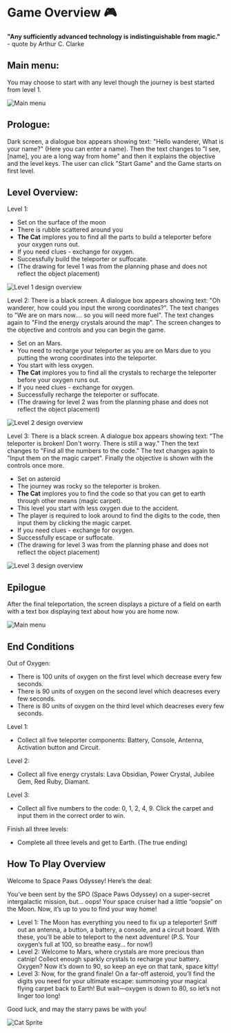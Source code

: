 # Game Overview :video_game:

**"Any sufficiently advanced technology is indistinguishable from magic."** - quote by Arthur C. Clarke 


## Main menu:
You may choose to start with any level though the journey is best started from level 1.

![Main menu](media/MenuScreenCat.png)

## Prologue:
Dark screen, a dialogue box appears showing text: "Hello wanderer, What is your name?" (Here you can enter a name).
Then the text changes to "I see, [name], you are a long way from home" and then it explains the objective and the level keys.
The user can click "Start Game" and the Game starts on first level.

## Level Overview:
Level 1:
- Set on the surface of the moon
- There is rubble scattered around you
- **The Cat** implores you to find all the parts to build a teleporter before your oxygen runs out.
- If you need clues - exchange for oxygen.
- Successfully build the teleporter or suffocate.
- (The drawing for level 1 was from the planning phase and does not reflect the object placement)

![Level 1 design overview](media/Level1DesignDrawing.png)

Level 2:
There is a black screen. A dialogue box appears showing text: "Oh wanderer, how could you input the wrong coordinates?". The text changes to "We are on mars now.... so you will need more fuel". The text changes again to "Find the energy crystals around the map". The screen changes to the objective and controls and you can begin the game.
- Set on an Mars.
- You need to recharge your teleporter as you are on Mars due to you putting the wrong coordinates into the teleporter.
- You start with less oxygen.
- **The Cat** implores you to find all the crystals to recharge the teleporter before your oxygen runs out.
- If you need clues - exchange for oxygen.
- Successfully recharge the teleporter or suffocate.
- (The drawing for level 2 was from the planning phase and does not reflect the object placement)

![Level 2 design overview](media/Level2DesignDrawing.png)

Level 3:
There is a black screen. A dialogue box appears showing text: "The teleporter is broken! Don't worry. There is still a way." Then the text changes to "Find all the numbers to the code." The text changes again to "Input them on the magic carpet". Finally the objective is shown with the controls once more.
- Set on asteroid
- The journey was rocky so the teleporter is broken.
- **The Cat** implores you to find the code so that you can get to earth through other means (magic carpet).
- This level you start with less oxygen due to the accident.
- The player is required to look around to find the digits to the code, then input them by clicking the magic carpet.
- If you need clues - exchange for oxygen.
- Successfully escape or suffocate.
- (The drawing for level 3 was from the planning phase and does not reflect the object placement)
  
![Level 3 design overview](media/Level3DesignDrawing2.png)

## Epilogue
After the final teleportation, the screen displays a picture of a field on earth with a text box displaying text about how you are home now. 

![Main menu](media/EpilougeScreen.png)

## End Conditions
Out of Oxygen:
- There is 100 units of oxygen on the first level which decrease every few seconds.
- There is 90 units of oxygen on the second level which deacreses every few seconds.
- There is 80 units of oxygen on the third level which deacreses every few seconds.

Level 1:
- Collect all five teleporter components: Battery, Console, Antenna, Activation button and Circuit.
  
Level 2:
- Collect all five energy crystals: Lava Obsidian, Power Crystal, Jubilee Gem, Red Ruby, Diamant.

Level 3: 
- Collect all five numbers to the code: 0, 1, 2, 4, 9. Click the carpet and input them in the correct order to win.

Finish all three levels:
- Complete all three levels and get to Earth. (The true ending)


## How To Play Overview

Welcome to Space Paws Odyssey! Here’s the deal:

You’ve been sent by the SPO (Space Paws Odyssey) on a super-secret intergalactic mission, but... oops! Your space cruiser had a little “oopsie” on the Moon. Now, it’s up to you to find your way home!

- Level 1: The Moon has everything you need to fix up a teleporter! Sniff out an antenna, a button, a battery, a console, and a circuit board. With these, you’ll be able to teleport to the next adventure! (P.S. Your oxygen’s full at 100, so breathe easy… for now!)
- Level 2: Welcome to Mars, where crystals are more precious than catnip! Collect enough sparkly crystals to recharge your battery. Oxygen? Now it’s down to 90, so keep an eye on that tank, space kitty!
- Level 3: Now, for the grand finale! On a far-off asteroid, you’ll find the digits you need for your ultimate escape: summoning your magical flying carpet back to Earth! But wait—oxygen is down to 80, so let’s not linger too long!

Good luck, and may the starry paws be with you!


![Cat Sprite](media/SpaceCat.png)


